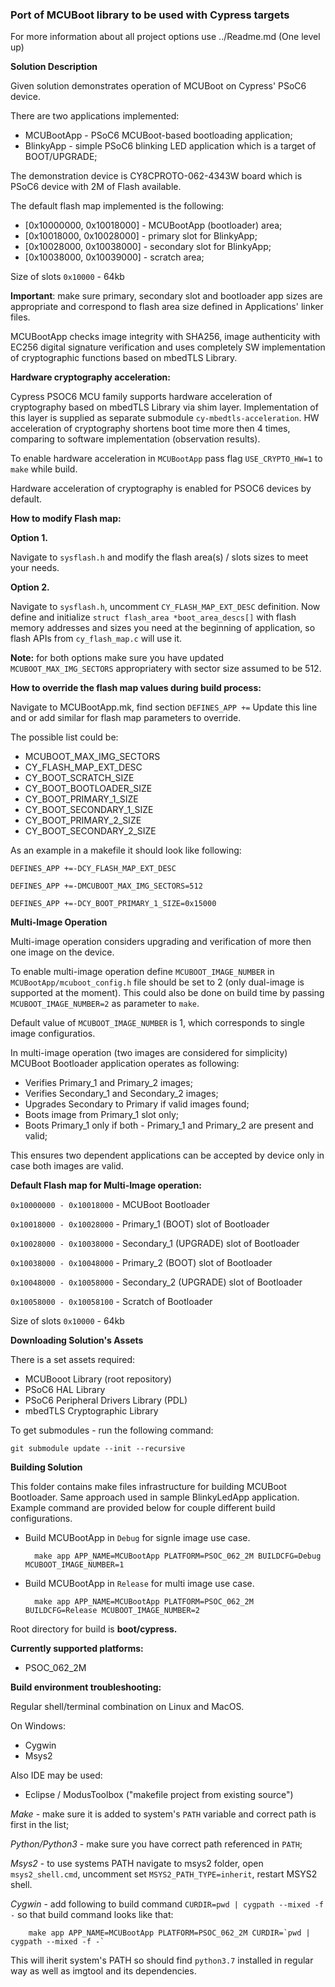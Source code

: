 ### Port of MCUBoot library to be used with Cypress targets

For more information about all project options use ../Readme.md (One level up)

**Solution Description**

Given solution demonstrates operation of MCUBoot on Cypress' PSoC6 device.

There are two applications implemented:
* MCUBootApp - PSoC6 MCUBoot-based bootloading application;
* BlinkyApp - simple PSoC6 blinking LED application which is a target of BOOT/UPGRADE;

The demonstration device is CY8CPROTO-062-4343W board which is PSoC6 device with 2M of Flash available.

The default flash map implemented is the following:

* [0x10000000, 0x10018000] - MCUBootApp (bootloader) area;
* [0x10018000, 0x10028000] - primary slot for BlinkyApp;
* [0x10028000, 0x10038000] - secondary slot for BlinkyApp;
* [0x10038000, 0x10039000] - scratch area;

Size of slots `0x10000` - 64kb

**Important**: make sure primary, secondary slot and bootloader app sizes are appropriate and correspond to flash area size defined in Applications' linker files.

MCUBootApp checks image integrity with SHA256, image authenticity with EC256 digital signature verification and uses completely SW implementation of cryptographic functions based on mbedTLS Library.

**Hardware cryptography acceleration:**

Cypress PSOC6 MCU family supports hardware acceleration of cryptography based on mbedTLS Library via shim layer. Implementation of this layer is supplied as separate submodule `cy-mbedtls-acceleration`. HW acceleration of cryptography shortens boot time more then 4 times, comparing to software implementation (observation results).

To enable hardware acceleration in `MCUBootApp` pass flag `USE_CRYPTO_HW=1` to `make` while build.

Hardware acceleration of cryptography is enabled for PSOC6 devices by default.

**How to modify Flash map:**

__Option 1.__

Navigate to `sysflash.h` and modify the flash area(s) / slots sizes to meet your needs.

__Option 2.__

Navigate to `sysflash.h`, uncomment `CY_FLASH_MAP_EXT_DESC` definition.
Now define and initialize `struct flash_area *boot_area_descs[]` with flash memory addresses and sizes you need at the beginning of application, so flash APIs from `cy_flash_map.c` will use it.

__Note:__ for both options make sure you have updated `MCUBOOT_MAX_IMG_SECTORS` appropriatery with sector size assumed to be 512.

**How to override the flash map values during build process:**

Navigate to MCUBootApp.mk, find section `DEFINES_APP +=`
Update this line and or add similar for flash map parameters to override.

The possible list could be:

* MCUBOOT_MAX_IMG_SECTORS
* CY_FLASH_MAP_EXT_DESC
* CY_BOOT_SCRATCH_SIZE
* CY_BOOT_BOOTLOADER_SIZE
* CY_BOOT_PRIMARY_1_SIZE
* CY_BOOT_SECONDARY_1_SIZE
* CY_BOOT_PRIMARY_2_SIZE
* CY_BOOT_SECONDARY_2_SIZE

As an example in a makefile it should look like following:

`DEFINES_APP +=-DCY_FLASH_MAP_EXT_DESC`

`DEFINES_APP +=-DMCUBOOT_MAX_IMG_SECTORS=512`

`DEFINES_APP +=-DCY_BOOT_PRIMARY_1_SIZE=0x15000`

**Multi-Image Operation**

Multi-image operation considers upgrading and verification of more then one image on the device.

To enable multi-image operation define `MCUBOOT_IMAGE_NUMBER` in `MCUBootApp/mcuboot_config.h` file should be set to 2 (only dual-image is supported at the moment). This could also be done on build time by passing `MCUBOOT_IMAGE_NUMBER=2` as parameter to `make`.

Default value of `MCUBOOT_IMAGE_NUMBER` is 1, which corresponds to single image configuratios.

In multi-image operation (two images are considered for simplicity) MCUBoot Bootloader application operates as following:

* Verifies Primary_1 and Primary_2 images;
* Verifies Secondary_1 and Secondary_2 images;
* Upgrades Secondary to Primary if valid images found;
* Boots image from Primary_1 slot only;
* Boots Primary_1 only if both - Primary_1 and Primary_2 are present and valid;

This ensures two dependent applications can be accepted by device only in case both images are valid.

**Default Flash map for Multi-Image operation:**

`0x10000000 - 0x10018000` - MCUBoot Bootloader

`0x10018000 - 0x10028000` - Primary_1 (BOOT) slot of Bootloader

`0x10028000 - 0x10038000` - Secondary_1 (UPGRADE) slot of Bootloader

`0x10038000 - 0x10048000` - Primary_2 (BOOT) slot of Bootloader

`0x10048000 - 0x10058000` - Secondary_2 (UPGRADE) slot of Bootloader

`0x10058000 - 0x10058100` - Scratch of Bootloader

Size of slots `0x10000` - 64kb

**Downloading Solution's Assets**

There is a set assets required:

* MCUBooot Library (root repository)
* PSoC6 HAL Library
* PSoC6 Peripheral Drivers Library (PDL)
* mbedTLS Cryptographic Library

To get submodules - run the following command:

    git submodule update --init --recursive

**Building Solution**

This folder contains make files infrastructure for building MCUBoot Bootloader. Same approach used in sample BlinkyLedApp application. Example command are provided below for couple different build configurations.

* Build MCUBootApp in `Debug` for signle image use case.

        make app APP_NAME=MCUBootApp PLATFORM=PSOC_062_2M BUILDCFG=Debug MCUBOOT_IMAGE_NUMBER=1

* Build MCUBootApp in `Release` for multi image use case.

        make app APP_NAME=MCUBootApp PLATFORM=PSOC_062_2M BUILDCFG=Release MCUBOOT_IMAGE_NUMBER=2

Root directory for build is **boot/cypress.**

**Currently supported platforms:**

* PSOC_062_2M

**Build environment troubleshooting:**

Regular shell/terminal combination on Linux and MacOS.

On Windows:

* Cygwin
* Msys2

Also IDE may be used:
* Eclipse / ModusToolbox ("makefile project from existing source")

*Make* - make sure it is added to system's `PATH` variable and correct path is first in the list;

*Python/Python3* - make sure you have correct path referenced in `PATH`;

*Msys2* - to use systems PATH navigate to msys2 folder, open `msys2_shell.cmd`, uncomment set `MSYS2_PATH_TYPE=inherit`, restart MSYS2 shell.

*Cygwin* - add following to build command `CURDIR=pwd | cygpath --mixed -f -` so that build command looks like that:

        make app APP_NAME=MCUBootApp PLATFORM=PSOC_062_2M CURDIR=`pwd | cygpath --mixed -f -`

This will iherit system's PATH so should find `python3.7` installed in regular way as well as imgtool and its dependencies.

